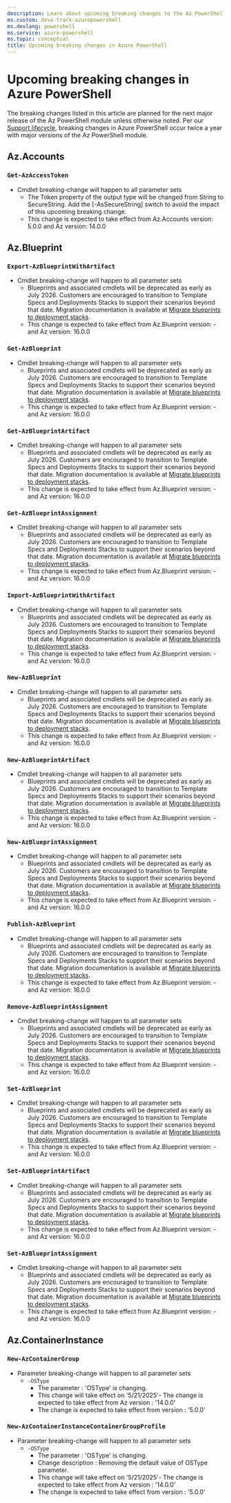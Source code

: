 ```yaml
---
description: Learn about upcoming breaking changes to the Az PowerShell module
ms.custom: devx-track-azurepowershell
ms.devlang: powershell
ms.service: azure-powershell
ms.topic: conceptual
title: Upcoming breaking changes in Azure PowerShell
---
```


# Upcoming breaking changes in Azure PowerShell

The breaking changes listed in this article are planned for the next major release of the Az
PowerShell module unless otherwise noted. Per our
[Support lifecycle](azureps-support-lifecycle.md), breaking changes in Azure PowerShell occur twice
a year with major versions of the Az PowerShell module.

## Az.Accounts

### `Get-AzAccessToken`

- Cmdlet breaking-change will happen to all parameter sets
  - The Token property of the output type will be changed from String to SecureString. Add the [-AsSecureString] switch to avoid the impact of this upcoming breaking change.
  - This change is expected to take effect from Az.Accounts version: 5.0.0 and Az version: 14.0.0

## Az.Blueprint

### `Export-AzBlueprintWithArtifact`

- Cmdlet breaking-change will happen to all parameter sets
  - Blueprints and associated cmdlets will be deprecated as early as July 2026. Customers are encouraged to transition to Template Specs and Deployments Stacks to support their scenarios beyond that date. Migration documentation is available at [Migrate blueprints to deployment stacks](/azure/azure-resource-manager/bicep/migrate-blueprint).
  - This change is expected to take effect from Az.Blueprint version: - and Az version: 16.0.0

### `Get-AzBlueprint`

- Cmdlet breaking-change will happen to all parameter sets
  - Blueprints and associated cmdlets will be deprecated as early as July 2026. Customers are encouraged to transition to Template Specs and Deployments Stacks to support their scenarios beyond that date. Migration documentation is available at [Migrate blueprints to deployment stacks](/azure/azure-resource-manager/bicep/migrate-blueprint).
  - This change is expected to take effect from Az.Blueprint version: - and Az version: 16.0.0

### `Get-AzBlueprintArtifact`

- Cmdlet breaking-change will happen to all parameter sets
  - Blueprints and associated cmdlets will be deprecated as early as July 2026. Customers are encouraged to transition to Template Specs and Deployments Stacks to support their scenarios beyond that date. Migration documentation is available at [Migrate blueprints to deployment stacks](/azure/azure-resource-manager/bicep/migrate-blueprint).
  - This change is expected to take effect from Az.Blueprint version: - and Az version: 16.0.0

### `Get-AzBlueprintAssignment`

- Cmdlet breaking-change will happen to all parameter sets
  - Blueprints and associated cmdlets will be deprecated as early as July 2026. Customers are encouraged to transition to Template Specs and Deployments Stacks to support their scenarios beyond that date. Migration documentation is available at [Migrate blueprints to deployment stacks](/azure/azure-resource-manager/bicep/migrate-blueprint).
  - This change is expected to take effect from Az.Blueprint version: - and Az version: 16.0.0

### `Import-AzBlueprintWithArtifact`

- Cmdlet breaking-change will happen to all parameter sets
  - Blueprints and associated cmdlets will be deprecated as early as July 2026. Customers are encouraged to transition to Template Specs and Deployments Stacks to support their scenarios beyond that date. Migration documentation is available at [Migrate blueprints to deployment stacks](/azure/azure-resource-manager/bicep/migrate-blueprint).
  - This change is expected to take effect from Az.Blueprint version: - and Az version: 16.0.0

### `New-AzBlueprint`

- Cmdlet breaking-change will happen to all parameter sets
  - Blueprints and associated cmdlets will be deprecated as early as July 2026. Customers are encouraged to transition to Template Specs and Deployments Stacks to support their scenarios beyond that date. Migration documentation is available at [Migrate blueprints to deployment stacks](/azure/azure-resource-manager/bicep/migrate-blueprint).
  - This change is expected to take effect from Az.Blueprint version: - and Az version: 16.0.0

### `New-AzBlueprintArtifact`

- Cmdlet breaking-change will happen to all parameter sets
  - Blueprints and associated cmdlets will be deprecated as early as July 2026. Customers are encouraged to transition to Template Specs and Deployments Stacks to support their scenarios beyond that date. Migration documentation is available at [Migrate blueprints to deployment stacks](/azure/azure-resource-manager/bicep/migrate-blueprint).
  - This change is expected to take effect from Az.Blueprint version: - and Az version: 16.0.0

### `New-AzBlueprintAssignment`

- Cmdlet breaking-change will happen to all parameter sets
  - Blueprints and associated cmdlets will be deprecated as early as July 2026. Customers are encouraged to transition to Template Specs and Deployments Stacks to support their scenarios beyond that date. Migration documentation is available at [Migrate blueprints to deployment stacks](/azure/azure-resource-manager/bicep/migrate-blueprint).
  - This change is expected to take effect from Az.Blueprint version: - and Az version: 16.0.0

### `Publish-AzBlueprint`

- Cmdlet breaking-change will happen to all parameter sets
  - Blueprints and associated cmdlets will be deprecated as early as July 2026. Customers are encouraged to transition to Template Specs and Deployments Stacks to support their scenarios beyond that date. Migration documentation is available at [Migrate blueprints to deployment stacks](/azure/azure-resource-manager/bicep/migrate-blueprint).
  - This change is expected to take effect from Az.Blueprint version: - and Az version: 16.0.0

### `Remove-AzBlueprintAssignment`

- Cmdlet breaking-change will happen to all parameter sets
  - Blueprints and associated cmdlets will be deprecated as early as July 2026. Customers are encouraged to transition to Template Specs and Deployments Stacks to support their scenarios beyond that date. Migration documentation is available at [Migrate blueprints to deployment stacks](/azure/azure-resource-manager/bicep/migrate-blueprint).
  - This change is expected to take effect from Az.Blueprint version: - and Az version: 16.0.0

### `Set-AzBlueprint`

- Cmdlet breaking-change will happen to all parameter sets
  - Blueprints and associated cmdlets will be deprecated as early as July 2026. Customers are encouraged to transition to Template Specs and Deployments Stacks to support their scenarios beyond that date. Migration documentation is available at [Migrate blueprints to deployment stacks](/azure/azure-resource-manager/bicep/migrate-blueprint).
  - This change is expected to take effect from Az.Blueprint version: - and Az version: 16.0.0

### `Set-AzBlueprintArtifact`

- Cmdlet breaking-change will happen to all parameter sets
  - Blueprints and associated cmdlets will be deprecated as early as July 2026. Customers are encouraged to transition to Template Specs and Deployments Stacks to support their scenarios beyond that date. Migration documentation is available at [Migrate blueprints to deployment stacks](/azure/azure-resource-manager/bicep/migrate-blueprint).
  - This change is expected to take effect from Az.Blueprint version: - and Az version: 16.0.0

### `Set-AzBlueprintAssignment`

- Cmdlet breaking-change will happen to all parameter sets
  - Blueprints and associated cmdlets will be deprecated as early as July 2026. Customers are encouraged to transition to Template Specs and Deployments Stacks to support their scenarios beyond that date. Migration documentation is available at [Migrate blueprints to deployment stacks](/azure/azure-resource-manager/bicep/migrate-blueprint).
  - This change is expected to take effect from Az.Blueprint version: - and Az version: 16.0.0

## Az.ContainerInstance

### `New-AzContainerGroup`

- Parameter breaking-change will happen to all parameter sets
  - `-OSType`
    - The parameter : 'OSType' is changing.
    - This change will take effect on '5/21/2025'- The change is expected to take effect from Az version : '14.0.0'
    - The change is expected to take effect from version : '5.0.0'

### `New-AzContainerInstanceContainerGroupProfile`

- Parameter breaking-change will happen to all parameter sets
  - `-OSType`
    - The parameter : 'OSType' is changing.
    - Change description : Removing the default value of OSType parameter. 
    - This change will take effect on '5/21/2025'- The change is expected to take effect from Az version : '14.0.0'
    - The change is expected to take effect from version : '5.0.0'
